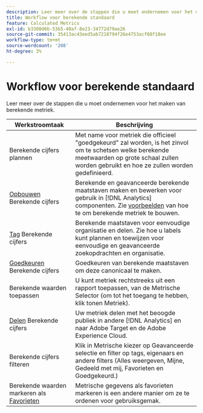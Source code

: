 ```yaml
---
description: Leer meer over de stappen die u moet ondernemen voor het maken van berekende metriek.
title: Workflow voor berekende standaard
feature: Calculated Metrics
exl-id: b3380d6b-53b5-40af-8e23-34772d79ae26
source-git-commit: 35413ac43eed5ab7218794f26e4753acf08f18ee
workflow-type: tm+mt
source-wordcount: '208'
ht-degree: 3%

---
```


# Workflow voor berekende standaard

Leer meer over de stappen die u moet ondernemen voor het maken van berekende metriek.

| Werkstroomtaak | Beschrijving |
| --- | --- |
| Berekende cijfers plannen | Met name voor metriek die officieel &quot;goedgekeurd&quot; zal worden, is het zinvol om te schetsen welke berekende meetwaarden op grote schaal zullen worden gebruikt en hoe ze zullen worden gedefinieerd. |
| [Opbouwen](c-build-metrics/cm-build-metrics.md) Berekende cijfers | Berekende en geavanceerde berekende maatstaven maken en bewerken voor gebruik in [!DNL Analytics] componenten.  Zie [voorbeelden](c-build-metrics/cm-build-metrics.md) van hoe te om berekende metriek te bouwen. |
| [Tag](cm-tagging.md) Berekende cijfers | Berekende maatstaven voor eenvoudige organisatie en delen. Zie hoe u labels kunt plannen en toewijzen voor eenvoudige en geavanceerde zoekopdrachten en organisatie. |
| [Goedkeuren](cm-approving.md) Berekende cijfers | Goedkeuren van berekende maatstaven om deze canonicaal te maken. |
| Berekende waarden toepassen | U kunt metriek rechtstreeks uit een rapport toepassen, van de Metrische Selector (om tot het toegang te hebben, klik tonen Metriek). |
| [Delen](cm-sharing.md) Berekende cijfers | Uw metriek delen met het beoogde publiek in andere [!DNL Analytics] en naar Adobe Target en de Adobe Experience Cloud. |
| Berekende cijfers filteren | Klik in Metrische kiezer op Geavanceerde selectie en filter op tags, eigenaars en andere filters (Alles weergeven, Mijne, Gedeeld met mij, Favorieten en Goedgekeurd.) |
| Berekende waarden markeren als [Favorieten](cm-finding.md) | Metrische gegevens als favorieten markeren is een andere manier om ze te ordenen voor gebruiksgemak. |
